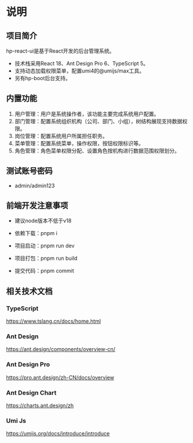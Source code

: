 # 说明

## 项目简介

hp-react-ui是基于React开发的后台管理系统。

* 技术栈采用React 18、Ant Design Pro 6、TypeScript 5。
* 支持动态加载权限菜单，配置umi4的@umijs/max工具。
* 另有hp-boot后台支持。

## 内置功能

1. 用户管理：用户是系统操作者，该功能主要完成系统用户配置。
2. 部门管理：配置系统组织机构（公司、部门、小组），树结构展现支持数据权限。
3. 岗位管理：配置系统用户所属担任职务。
4. 菜单管理：配置系统菜单，操作权限，按钮权限标识等。
5. 角色管理：角色菜单权限分配、设置角色按机构进行数据范围权限划分。

## 测试账号密码

* admin/admin123

## 前端开发注意事项

* 建议node版本不低于v18

* 依赖下载：pnpm i

* 项目启动：pnpm run dev

* 项目打包：pnpm run build

* 提交代码：pnpm commit

## 相关技术文档

### TypeScript

<https://www.tslang.cn/docs/home.html>

### Ant Design

<https://ant.design/components/overview-cn/>

### Ant Design Pro

<https://pro.ant.design/zh-CN/docs/overview>

### Ant Design Chart

<https://charts.ant.design/zh>

### Umi Js

<https://umijs.org/docs/introduce/introduce>
